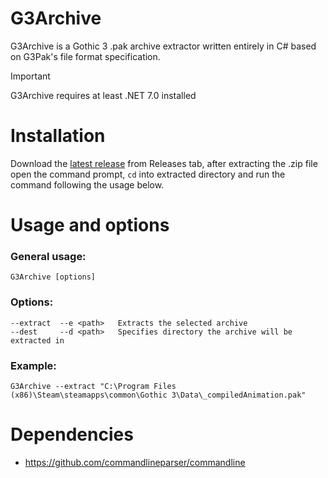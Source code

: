 # G3Archive
G3Archive is a Gothic 3 .pak archive extractor written entirely in C# based on G3Pak's file format specification.

> [!IMPORTANT]
> G3Archive requires at least .NET 7.0 installed

# Installation
Download the [latest release](https://github.com/gekonnn/G3Archive/releases/) from Releases tab, after extracting the .zip file open the command prompt, `cd` into extracted directory and run the command following the usage below.

# Usage and options
### General usage:
```
G3Archive [options]
```
### Options:
```
--extract  --e <path>   Extracts the selected archive
--dest     --d <path>   Specifies directory the archive will be extracted in
```
### Example:
```
G3Archive --extract "C:\Program Files (x86)\Steam\steamapps\common\Gothic 3\Data\_compiledAnimation.pak"
```

# Dependencies
- https://github.com/commandlineparser/commandline